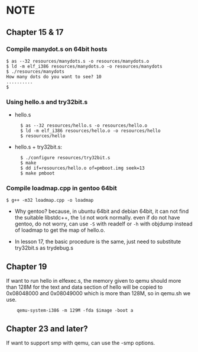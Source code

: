 # NOTE

## Chapter 15 & 17

### Compile manydot.s on 64bit hosts

    $ as --32 resources/manydots.s -o resources/manydots.o
    $ ld -m elf_i386 resources/manydots.o -o resources/manydots
    $ ./resources/manydots 
    How many dots do you want to see? 10
    ..........
    $

### Using hello.s and try32bit.s

- hello.s

        $ as --32 resources/hello.s -o resources/hello.o 
        $ ld -m elf_i386 resources/hello.o -o resources/hello
        $ resources/hello

- hello.s + try32bit.s:

        $ ./configure resources/try32bit.s 
        $ make
        $ dd if=resources/hello.o of=pmboot.img seek=13
        $ make pmboot

### Compile loadmap.cpp in gentoo 64bit

    $ g++ -m32 loadmap.cpp -o loadmap

- Why gentoo? because, in ubuntu 64bit and debian 64bit, it can not find the
suitable libstdc++, the `ld` not work normally. even if do not have gentoo,
do not worry, can use `-S` with readelf or `-h` with objdump instead of loadmap
to get the map of hello.o.

- In lesson 17, the basic procedure is the same, just need to substitute
try32bit.s as trydebug.s

## Chapter 19

If want to run hello in elfexec.s, the memory given to qemu should more
than 128M for the text and data section of hello will be copied to 0x08048000
and 0x08049000 which is more than 128M, so in qemu.sh we use.

        qemu-system-i386 -m 129M -fda $image -boot a

## Chapter 23 and later?

If want to support smp with qemu, can use the -smp options.
